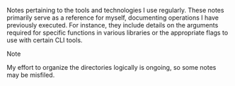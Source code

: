 Notes pertaining to the tools and technologies I use regularly. These notes primarily serve as a reference for myself, documenting operations I have previously executed. For instance, they include details on the arguments required for specific functions in various libraries or the appropriate flags to use with certain CLI tools.

>[!Note]
My effort to organize the directories logically is ongoing, so some notes may be misfiled.

